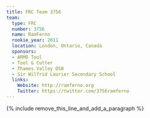 ```yaml
---
title: FRC Team 3756
team:
  type: FRC
  number: 3756
  name: RamFerno
  rookie_year: 2011
  location: London, Ontario, Canada
  sponsors:
  - ARMO Tool
  - Tool & Cutter
  - Thames Valley DSB
  - Sir Wilfrid Laurier Secondary School
  links:
    Website: http://ramferno.org
    Twitter: https://twitter.com/3756ramferno
---
```


{% include remove_this_line_and_add_a_paragraph %}